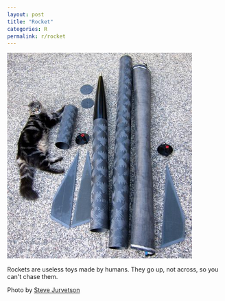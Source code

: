 ```yaml
---
layout: post
title: "Rocket"
categories: R
permalink: r/rocket
---
```


<img src="/images/r/rocket.jpg">

Rockets are useless toys made by humans. They go up, not across, so you can't chase them.

Photo by <a href="http://www.flickr.com/photos/jurvetson/4906048881/">Steve Jurvetson</a>